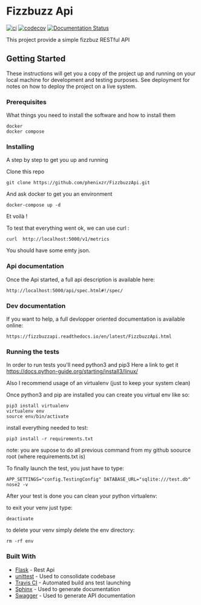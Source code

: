 # Fizzbuzz Api
[![ci](https://travis-ci.com/phenixzr/f2.svg?branch=master)](https://travis-ci.com/github/phenixzr/f2) 
[![codecov](https://codecov.io/gh/phenixzr/FizzbuzzApi/branch/master/graph/badge.svg?token=oNaT5ewX6S)](https://codecov.io/gh/phenixzr/FizzbuzzApi)
[![Documentation Status](https://readthedocs.org/projects/fizzbuzzapi/badge/?version=latest)](https://fizzbuzzapi.readthedocs.io/en/latest/?badge=latest)

This project provide a simple fizzbuz RESTful API

## Getting Started

These instructions will get you a copy of the project up and running on your local machine for development and testing purposes. See deployment for notes on how to deploy the project on a live system.

### Prerequisites

What things you need to install the software and how to install them

```
docker
docker compose
```

### Installing

A step by step to get you up and running


Clone this repo 
```
git clone https://github.com/phenixzr/FizzbuzzApi.git
```

And ask docker to get you an environment
```
docker-compose up -d
```
Et voilà !

To test that everything went ok, we can use curl :
```
curl  http://localhost:5000/v1/metrics
```
You should have some emty json.

### Api documentation
Once the Api started, a full api description is available here:
```
http://localhost:5000/api/spec.html#!/spec/
```

### Dev documentation
If you want to help, a full devlopper oriented documentation is available online:
```
https://fizzbuzzapi.readthedocs.io/en/latest/FizzbuzzApi.html
```

### Running the tests

In order to run tests you'll need python3 and pip3
Here a link to get it https://docs.python-guide.org/starting/install3/linux/

Also I recommend usage of an virtualenv (just to keep your system clean)

Once python3 and pip are installed you can create you virtual env like so:
```
pip3 install virtualenv
virtualenv env
source env/bin/activate
```

install everything needed to test:
```
pip3 install -r requirements.txt
```
note: you are supose to do all previous command from my github soource root (where requirements.txt is)


To finally launch the test, you just have to type:
```
APP_SETTINGS="config.TestingConfig" DATABASE_URL="sqlite:///test.db" nose2 -v
```

After your test is done you can clean your python virtualenv:

to exit your venv just type:
```
deactivate
```

to delete your venv simply delete the env directory:
```
rm -rf env
```

### Built With
* [Flask](https://flask.palletsprojects.com/en/1.1.x/) - Rest Api
* [unittest](https://docs.python.org/fr/3/library/unittest.html) - Used to consolidate codebase
* [Travis CI](https://travis-ci.com) - Automated build ans test launching
* [Sphinx](https://www.sphinx-doc.org/en/master/) - Used to generate documentation
* [Swagger](https://swagger.io) - Used to generate API documentation
